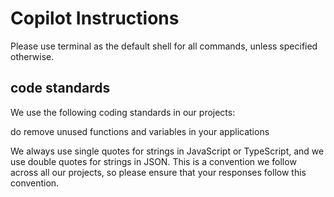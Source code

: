 # Copilot Instructions

Please use terminal as the default shell for all commands, unless specified otherwise.

## code standards
We use the following coding standards in our projects:

do remove unused functions and variables in your applications

We always use single quotes for strings in JavaScript or TypeScript,
and we use double quotes for strings in JSON. This is a convention we follow across all our projects, 
so please ensure that your responses follow this convention.
